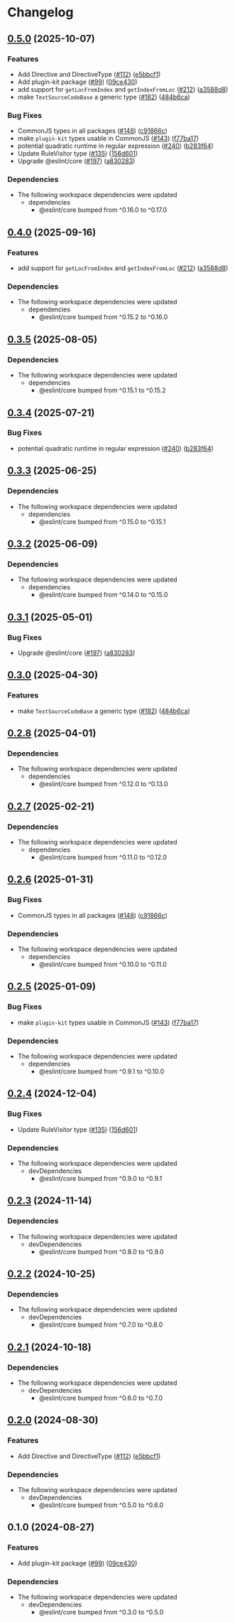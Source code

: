 # Changelog

## [0.5.0](https://github.com/aryaemami59/rewrite/compare/plugin-kit-v0.4.0...plugin-kit-v0.5.0) (2025-10-07)


### Features

* Add Directive and DirectiveType ([#112](https://github.com/aryaemami59/rewrite/issues/112)) ([e5bbcf1](https://github.com/aryaemami59/rewrite/commit/e5bbcf148874be07d5667f34ed395faaf8c72972))
* Add plugin-kit package ([#99](https://github.com/aryaemami59/rewrite/issues/99)) ([09ce430](https://github.com/aryaemami59/rewrite/commit/09ce43073760b69a3bcca89f99793549cd566bf6))
* add support for `getLocFromIndex` and `getIndexFromLoc` ([#212](https://github.com/aryaemami59/rewrite/issues/212)) ([a3588d8](https://github.com/aryaemami59/rewrite/commit/a3588d8fb2dc6b9a0b39b26a49d0cdd437646d49))
* make `TextSourceCodeBase` a generic type ([#182](https://github.com/aryaemami59/rewrite/issues/182)) ([484b6ca](https://github.com/aryaemami59/rewrite/commit/484b6ca3149354736317fca09efd3156caa4f4f9))


### Bug Fixes

* CommonJS types in all packages ([#148](https://github.com/aryaemami59/rewrite/issues/148)) ([c91866c](https://github.com/aryaemami59/rewrite/commit/c91866cc9fe16fb62bc48fc1cc7f9e18c6fea013))
* make `plugin-kit` types usable in CommonJS ([#143](https://github.com/aryaemami59/rewrite/issues/143)) ([f77ba17](https://github.com/aryaemami59/rewrite/commit/f77ba177d4e4c5d2ed828cfd9a5149df2ccb3a7f))
* potential quadratic runtime in regular expression ([#240](https://github.com/aryaemami59/rewrite/issues/240)) ([b283f64](https://github.com/aryaemami59/rewrite/commit/b283f64099ad6c6b5043387c091691d21b387805))
* Update RuleVisitor type ([#135](https://github.com/aryaemami59/rewrite/issues/135)) ([156d601](https://github.com/aryaemami59/rewrite/commit/156d601181deb362a2864c4d47d4e3da8609500b))
* Upgrade @eslint/core ([#197](https://github.com/aryaemami59/rewrite/issues/197)) ([a830283](https://github.com/aryaemami59/rewrite/commit/a830283cd05a7a471aeec5f4589491f3c4092986))


### Dependencies

* The following workspace dependencies were updated
  * dependencies
    * @eslint/core bumped from ^0.16.0 to ^0.17.0

## [0.4.0](https://github.com/eslint/rewrite/compare/plugin-kit-v0.3.5...plugin-kit-v0.4.0) (2025-09-16)


### Features

* add support for `getLocFromIndex` and `getIndexFromLoc` ([#212](https://github.com/eslint/rewrite/issues/212)) ([a3588d8](https://github.com/eslint/rewrite/commit/a3588d8fb2dc6b9a0b39b26a49d0cdd437646d49))


### Dependencies

* The following workspace dependencies were updated
  * dependencies
    * @eslint/core bumped from ^0.15.2 to ^0.16.0

## [0.3.5](https://github.com/eslint/rewrite/compare/plugin-kit-v0.3.4...plugin-kit-v0.3.5) (2025-08-05)


### Dependencies

* The following workspace dependencies were updated
  * dependencies
    * @eslint/core bumped from ^0.15.1 to ^0.15.2

## [0.3.4](https://github.com/eslint/rewrite/compare/plugin-kit-v0.3.3...plugin-kit-v0.3.4) (2025-07-21)


### Bug Fixes

* potential quadratic runtime in regular expression ([#240](https://github.com/eslint/rewrite/issues/240)) ([b283f64](https://github.com/eslint/rewrite/commit/b283f64099ad6c6b5043387c091691d21b387805))

## [0.3.3](https://github.com/eslint/rewrite/compare/plugin-kit-v0.3.2...plugin-kit-v0.3.3) (2025-06-25)


### Dependencies

* The following workspace dependencies were updated
  * dependencies
    * @eslint/core bumped from ^0.15.0 to ^0.15.1

## [0.3.2](https://github.com/eslint/rewrite/compare/plugin-kit-v0.3.1...plugin-kit-v0.3.2) (2025-06-09)


### Dependencies

* The following workspace dependencies were updated
  * dependencies
    * @eslint/core bumped from ^0.14.0 to ^0.15.0

## [0.3.1](https://github.com/eslint/rewrite/compare/plugin-kit-v0.3.0...plugin-kit-v0.3.1) (2025-05-01)


### Bug Fixes

* Upgrade @eslint/core ([#197](https://github.com/eslint/rewrite/issues/197)) ([a830283](https://github.com/eslint/rewrite/commit/a830283cd05a7a471aeec5f4589491f3c4092986))

## [0.3.0](https://github.com/eslint/rewrite/compare/plugin-kit-v0.2.8...plugin-kit-v0.3.0) (2025-04-30)


### Features

* make `TextSourceCodeBase` a generic type ([#182](https://github.com/eslint/rewrite/issues/182)) ([484b6ca](https://github.com/eslint/rewrite/commit/484b6ca3149354736317fca09efd3156caa4f4f9))

## [0.2.8](https://github.com/eslint/rewrite/compare/plugin-kit-v0.2.7...plugin-kit-v0.2.8) (2025-04-01)


### Dependencies

* The following workspace dependencies were updated
  * dependencies
    * @eslint/core bumped from ^0.12.0 to ^0.13.0

## [0.2.7](https://github.com/eslint/rewrite/compare/plugin-kit-v0.2.6...plugin-kit-v0.2.7) (2025-02-21)


### Dependencies

* The following workspace dependencies were updated
  * dependencies
    * @eslint/core bumped from ^0.11.0 to ^0.12.0

## [0.2.6](https://github.com/eslint/rewrite/compare/plugin-kit-v0.2.5...plugin-kit-v0.2.6) (2025-01-31)


### Bug Fixes

* CommonJS types in all packages ([#148](https://github.com/eslint/rewrite/issues/148)) ([c91866c](https://github.com/eslint/rewrite/commit/c91866cc9fe16fb62bc48fc1cc7f9e18c6fea013))


### Dependencies

* The following workspace dependencies were updated
  * dependencies
    * @eslint/core bumped from ^0.10.0 to ^0.11.0

## [0.2.5](https://github.com/eslint/rewrite/compare/plugin-kit-v0.2.4...plugin-kit-v0.2.5) (2025-01-09)


### Bug Fixes

* make `plugin-kit` types usable in CommonJS ([#143](https://github.com/eslint/rewrite/issues/143)) ([f77ba17](https://github.com/eslint/rewrite/commit/f77ba177d4e4c5d2ed828cfd9a5149df2ccb3a7f))


### Dependencies

* The following workspace dependencies were updated
  * dependencies
    * @eslint/core bumped from ^0.9.1 to ^0.10.0

## [0.2.4](https://github.com/eslint/rewrite/compare/plugin-kit-v0.2.3...plugin-kit-v0.2.4) (2024-12-04)


### Bug Fixes

* Update RuleVisitor type ([#135](https://github.com/eslint/rewrite/issues/135)) ([156d601](https://github.com/eslint/rewrite/commit/156d601181deb362a2864c4d47d4e3da8609500b))


### Dependencies

* The following workspace dependencies were updated
  * devDependencies
    * @eslint/core bumped from ^0.9.0 to ^0.9.1

## [0.2.3](https://github.com/eslint/rewrite/compare/plugin-kit-v0.2.2...plugin-kit-v0.2.3) (2024-11-14)


### Dependencies

* The following workspace dependencies were updated
  * devDependencies
    * @eslint/core bumped from ^0.8.0 to ^0.9.0

## [0.2.2](https://github.com/eslint/rewrite/compare/plugin-kit-v0.2.1...plugin-kit-v0.2.2) (2024-10-25)


### Dependencies

* The following workspace dependencies were updated
  * devDependencies
    * @eslint/core bumped from ^0.7.0 to ^0.8.0

## [0.2.1](https://github.com/eslint/rewrite/compare/plugin-kit-v0.2.0...plugin-kit-v0.2.1) (2024-10-18)


### Dependencies

* The following workspace dependencies were updated
  * devDependencies
    * @eslint/core bumped from ^0.6.0 to ^0.7.0

## [0.2.0](https://github.com/eslint/rewrite/compare/plugin-kit-v0.1.0...plugin-kit-v0.2.0) (2024-08-30)


### Features

* Add Directive and DirectiveType ([#112](https://github.com/eslint/rewrite/issues/112)) ([e5bbcf1](https://github.com/eslint/rewrite/commit/e5bbcf148874be07d5667f34ed395faaf8c72972))


### Dependencies

* The following workspace dependencies were updated
  * devDependencies
    * @eslint/core bumped from ^0.5.0 to ^0.6.0

## 0.1.0 (2024-08-27)


### Features

* Add plugin-kit package ([#99](https://github.com/eslint/rewrite/issues/99)) ([09ce430](https://github.com/eslint/rewrite/commit/09ce43073760b69a3bcca89f99793549cd566bf6))


### Dependencies

* The following workspace dependencies were updated
  * devDependencies
    * @eslint/core bumped from ^0.3.0 to ^0.5.0
